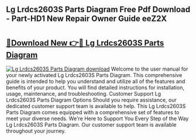 ## Lg Lrdcs2603S Parts Diagram Free Pdf Download - Part-HD1 New Repair Owner Guide eeZ2X

# <h2><a href="http://dft478h.blite.top/?on=Lg+Lrdcs2603S+Parts+Diagram">🔗Download New 👉🔴 Lg Lrdcs2603S Parts Diagram</a></h2>

[![Lg Lrdcs2603S Parts Diagram download](https://i.imgur.com/lujVjoI.png)](http://dft478h.blite.top/?on=Lg+Lrdcs2603S+Parts+Diagram)
Welcome to the user manual for your newly activated Lg Lrdcs2603S Parts Diagram. This comprehensive guide is intended to help you understand and utilize all of the features and benefits of your product. You will find detailed instructions for installation, usage, maintenance, and troubleshooting. Customer Support Lg Lrdcs2603S Parts Diagram Options Should you require assistance, our dedicated customer support team is available to help. This Lg Lrdcs2603S Parts Diagram comes equipped with a comprehensive set of features to meet your diverse needs. We're Here to Support You Every Step of the Way Lg Lrdcs2603S Parts Diagram. Our customer support team is available throughout your journey.
